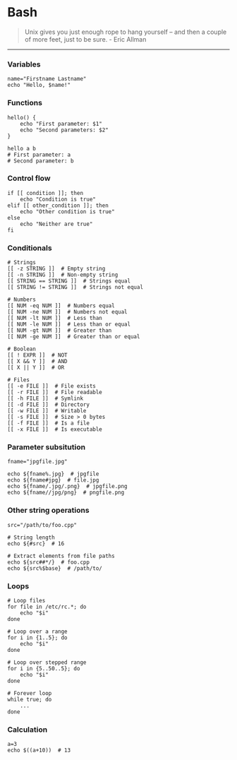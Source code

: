 # Bash

> Unix gives you just enough rope to hang yourself – and then a couple of more feet, just to be sure. - Eric Allman

---

### Variables
```
name="Firstname Lastname"
echo "Hello, $name!"
```

### Functions
```
hello() {
    echo "First parameter: $1"
    echo "Second parameters: $2"
}

hello a b
# First parameter: a
# Second parameter: b
```

### Control flow
```
if [[ condition ]]; then
    echo "Condition is true"
elif [[ other_condition ]]; then
    echo "Other condition is true"
else
    echo "Neither are true"
fi
```

### Conditionals
```
# Strings
[[ -z STRING ]]  # Empty string
[[ -n STRING ]]  # Non-empty string
[[ STRING == STRING ]]  # Strings equal
[[ STRING != STRING ]]  # Strings not equal

# Numbers
[[ NUM -eq NUM ]]  # Numbers equal
[[ NUM -ne NUM ]]  # Numbers not equal
[[ NUM -lt NUM ]]  # Less than
[[ NUM -le NUM ]]  # Less than or equal
[[ NUM -gt NUM ]]  # Greater than
[[ NUM -ge NUM ]]  # Greater than or equal

# Boolean
[[ ! EXPR ]]  # NOT
[[ X && Y ]]  # AND
[[ X || Y ]]  # OR

# Files
[[ -e FILE ]]  # File exists
[[ -r FILE ]]  # File readable
[[ -h FILE ]]  # Symlink
[[ -d FILE ]]  # Directory
[[ -w FILE ]]  # Writable
[[ -s FILE ]]  # Size > 0 bytes
[[ -f FILE ]]  # Is a file
[[ -x FILE ]]  # Is executable
```

### Parameter subsitution
```
fname="jpgfile.jpg"

echo ${fname%.jpg}  # jpgfile
echo ${fname#jpg}  # file.jpg
echo ${fname/.jpg/.png}  # jpgfile.png
echo ${fname//jpg/png}  # pngfile.png
```

### Other string operations
```
src="/path/to/foo.cpp"

# String length
echo ${#src}  # 16

# Extract elements from file paths
echo ${src##*/}  # foo.cpp
echo ${src%$base}  # /path/to/
```

### Loops
```
# Loop files
for file in /etc/rc.*; do
    echo "$i"
done

# Loop over a range
for i in {1..5}; do
    echo "$i"
done

# Loop over stepped range
for i in {5..50..5}; do
    echo "$i"
done

# Forever loop
while true; do
    ...
done
```

### Calculation
```
a=3
echo $((a+10))  # 13
```
